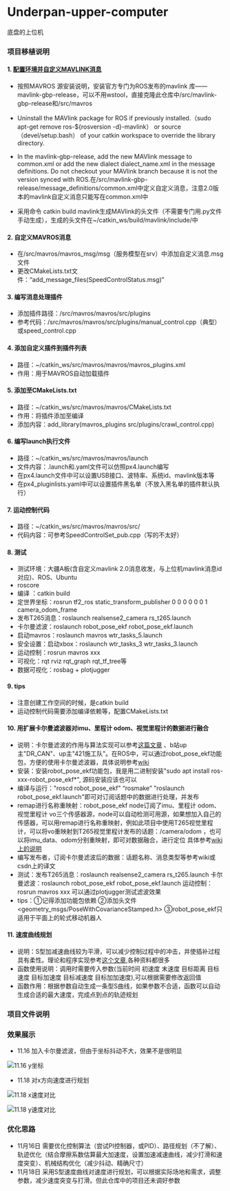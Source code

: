 # Underpan-upper-computer
底盘的上位机
### 项目移植说明
#### 1. [配置环境并自定义MAVLINK消息](https://mavlink.io/zh/getting_started/ros.html)
  - 按照MAVROS 源安装说明，安装官方专门为ROS发布的mavlink 库——mavlink-gbp-release，可以不用wstool，直接克隆此仓库中/src/mavlink-gbp-release和/src/mavros

  - Uninstall the MAVlink package for ROS if previously installed.（sudo apt-get remove ros-${rosversion -d}-mavlink）
    or source （devel/setup.bash） of your catkin workspace to override the library directory.

  - In the mavlink-gbp-release, add the new MAVlink message to common.xml or add the new dialect dialect_name.xml in the message definitions. Do not checkout your MAVlink branch because it is not the version synced with ROS.在/src/mavlink-gbp-release/message_definitions/common.xml中定义自定义消息，注意2.0版本的mavlink自定义消息只能写在common.xml中

  - 采用命令 catkin build mavlink生成MAVlink的头文件（不需要专门用.py文件手动生成），生成的头文件在~/catkin_ws/build/mavlink/include/中
  
#### 2. 自定义MAVROS消息
  - 在/src/mavros/mavros_msg/msg（服务模型在srv）中添加自定义消息.msg文件
  - 更改CMakeLists.txt文件：“add_message_files(SpeedControlStatus.msg)”
 
#### 3. 编写消息处理插件
  - 添加插件路径：/src/mavros/mavros/src/plugins
  - 参考代码：/src/mavros/mavros/src/plugins/manual_control.cpp（典型）
  或speed_control.cpp
  
#### 4. 添加自定义插件到插件列表
  - 路径：~/catkin_ws/src/mavros/mavros/mavros_plugins.xml
  - 作用：用于MAVROS自动加载插件
  
#### 5. 添加至CMakeLists.txt
  - 路径：~/catkin_ws/src/mavros/mavros/CMakeLists.txt
  - 作用：将插件添加至编译
  - 添加内容：add_library(mavros_plugins src/plugins/crawl_control.cpp)
  
 #### 6. 编写launch执行文件
  - 路径：~/catkin_ws/src/mavros/mavros/launch
  - 文件内容：.launch和.yaml文件可以仿照px4.launch编写
  - 在px4.launch文件中可以设置USB接口、波特率、系统id、mavlink版本等
  - 在px4_pluginlists.yaml中可以设置插件黑名单（不放入黑名单的插件默认执行）
  
 #### 7. 运动控制代码
  - 路径：~/catkin_ws/src/mavros/mavros/src/
  - 代码内容：可参考SpeedControlSet_pub.cpp（写的不太好）
  
 #### 8. 测试
  - 测试环境：大疆A板(含自定义mavlink 2.0消息收发，与上位机mavlink消息id对应)、ROS、Ubuntu
  - roscore
  - 编译 ：catkin build
  - 定世界坐标：rosrun tf2_ros static_transform_publisher 0 0 0 0 0 0 1 camera_odom_frame 
  - 发布T265消息：roslaunch realsense2_camera rs_t265.launch 
  - 卡尔曼滤波：roslaunch robot_pose_ekf robot_pose_ekf.launch
  - 启动mavros：roslaunch mavros wtr_tasks_5.launch 
  - 安全设置：启动xbox：roslaunch wtr_tasks_3 wtr_tasks_3.launch
  - 运动控制：rosrun mavros xxx
  - 可视化：rqt rviz rqt_graph rqt_tf_tree等
  - 数据可视化：rosbag + plotjugger
  
 #### 9. tips
  - 注意创建工作空间的时候，是catkin build
  - 运动控制代码需要添加编译依赖等，配置CMakeLists.txt
  
#### 10. 用扩展卡尔曼滤波器对imu、里程计 odom、视觉里程计的数据进行融合
  - 说明：卡尔曼滤波的作用与算法实现可以参考[这篇文章](http://www.bzarg.com/p/how-a-kalman-filter-works-in-pictures) 、b站up主"DR_CAN"、up主"421施工队"。在ROS中，可以通过robot_pose_ekf功能包，方便的使用卡尔曼滤波器，具体说明参考[wiki](http://wiki.ros.org/robot_pose_ekf)
  - 安装：安装robot_pose_ekf功能包，我是用二进制安装"sudo apt install ros-xxx-robot_pose_ekf*", 源码安装应该也可以
  - 编译与运行："roscd robot_pose_ekf" “rosmake” "roslaunch robot_pose_ekf.launch"即可对订阅话题中的数据进行处理，并发布
  - remap进行名称重映射：robot_pose_ekf node订阅了imu、里程计 odom、视觉里程计 vo三个传感器源，node可以自动检测可用源，如果想加入自己的传感器，可以用remap进行名称重映射，例如此项目中使用T265视觉里程计，可以将vo重映射到T265视觉里程计发布的话题：/camera/odom ，也可以将imu_data、odom分别重映射，即可对数据融合，进行定位  具体参考[wiki上的说明](http://wiki.ros.org/robot_pose_ekf/Tutorials/AddingGpsSensor)
  - 编写发布者，订阅卡尔曼滤波后的数据：话题名称、消息类型等参考wiki或csdn上的译文
  - 测试：发布T265消息：roslaunch realsense2_camera rs_t265.launch
  卡尔曼滤波：roslaunch robot_pose_ekf robot_pose_ekf.launch 运动控制：rosrun mavros xxx 可以通过plotjugger测试滤波效果
  - tips：①记得添加功能包依赖 ②添加头文件 <geometry_msgs/PoseWithCovarianceStamped.h> ③robot_pose_ekf只适用于平面上的轮式移动机器人
  
#### 11. 速度曲线规划
  - 说明：S型加减速曲线较为平滑，可以减少控制过程中的冲击，并使插补过程具有柔性。理论和程序实现参考[这个文章](https://blog.csdn.net/u010632165/article/details/104951091),各种资料都很多
  - 函数使用说明：调用时需要传入参数(当前时间 初速度 末速度 目标距离 目标速度 目标加速度 目标减速度 目标加加速度),可以根据需要修改返回值
  - 函数作用：根据参数自动生成一条型S曲线，如果参数不合适，函数可以自动生成合适的最大速度，完成点到点的轨迹规划
  
### 项目文件说明
### 效果展示
  - 11.16 加入卡尔曼滤波，但由于坐标抖动不大，效果不是很明显
  
  ![11.16 y坐标](https://github.com/szf01/Underpan-upper-computer/raw/master/img_storage/df4808fcfc458988658241c942bb094.jpg)
  - 11.18 对x方向速度进行规划
  
  ![11.18 x速度对比](https://github.com/szf01/Underpan-Upper-Computer/blob/master/img_storage/S_test_vx.png)
  
  ![11.18 y速度对比](https://github.com/szf01/Underpan-Upper-Computer/blob/master/img_storage/S_test_vy.png)
### 优化思路
  - 11月16日 需要优化控制算法（尝试PI控制器，或PID）、路径规划（不了解）、轨迹优化（结合摩擦系数估算最大加速度，设置加速减速曲线，减少打滑和速度突变）、机械结构优化（减少抖动、精确尺寸）
  - 11月18日 采用S型速度曲线对速度进行规划，可以根据实际场地和需求，调整参数，减少速度突变与打滑。但此仓库中的项目还未调好参数
  
  
